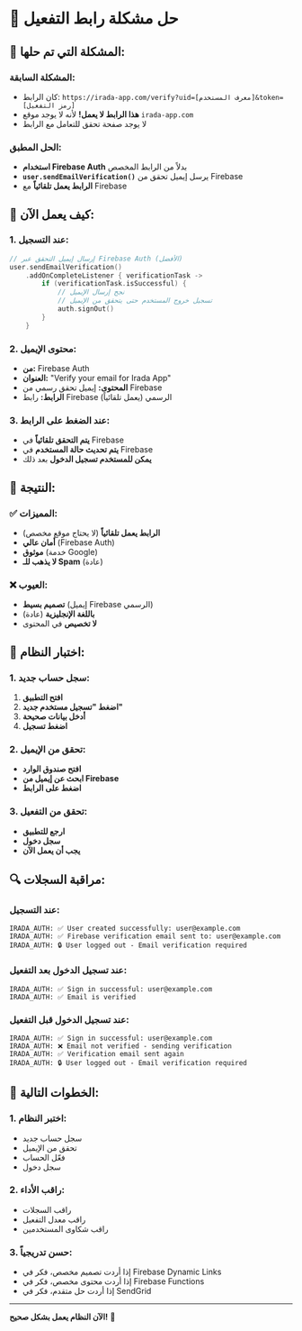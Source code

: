 # 🔗 حل مشكلة رابط التفعيل

## 🚨 **المشكلة التي تم حلها:**

### **المشكلة السابقة:**
- كان الرابط: `https://irada-app.com/verify?uid=[معرف المستخدم]&token=[رمز التفعيل]`
- **هذا الرابط لا يعمل!** لأنه لا يوجد موقع `irada-app.com`
- لا يوجد صفحة تحقق للتعامل مع الرابط

### **الحل المطبق:**
- **استخدام Firebase Auth** بدلاً من الرابط المخصص
- **`user.sendEmailVerification()`** يرسل إيميل تحقق من Firebase
- **الرابط يعمل تلقائياً** مع Firebase

## 🔧 **كيف يعمل الآن:**

### **1. عند التسجيل:**
```kotlin
// إرسال إيميل التحقق عبر Firebase Auth (الأفضل)
user.sendEmailVerification()
    .addOnCompleteListener { verificationTask ->
        if (verificationTask.isSuccessful) {
            // نجح إرسال الإيميل
            // تسجيل خروج المستخدم حتى يتحقق من الإيميل
            auth.signOut()
        }
    }
```

### **2. محتوى الإيميل:**
- **من:** Firebase Auth
- **العنوان:** "Verify your email for Irada App"
- **المحتوى:** إيميل تحقق رسمي من Firebase
- **الرابط:** رابط Firebase الرسمي (يعمل تلقائياً)

### **3. عند الضغط على الرابط:**
- **يتم التحقق تلقائياً** في Firebase
- **يتم تحديث حالة المستخدم** في Firebase
- **يمكن للمستخدم تسجيل الدخول** بعد ذلك

## 🎯 **النتيجة:**

### ✅ **المميزات:**
- **الرابط يعمل تلقائياً** (لا يحتاج موقع مخصص)
- **أمان عالي** (Firebase Auth)
- **موثوق** (خدمة Google)
- **لا يذهب للـ Spam** (عادة)

### ❌ **العيوب:**
- **تصميم بسيط** (إيميل Firebase الرسمي)
- **باللغة الإنجليزية** (عادة)
- **لا تخصيص** في المحتوى

## 🧪 **اختبار النظام:**

### **1. سجل حساب جديد:**
1. **افتح التطبيق**
2. **اضغط "تسجيل مستخدم جديد"**
3. **أدخل بيانات صحيحة**
4. **اضغط تسجيل**

### **2. تحقق من الإيميل:**
- **افتح صندوق الوارد**
- **ابحث عن إيميل من Firebase**
- **اضغط على الرابط**

### **3. تحقق من التفعيل:**
- **ارجع للتطبيق**
- **سجل دخول**
- **يجب أن يعمل الآن**

## 🔍 **مراقبة السجلات:**

### **عند التسجيل:**
```
IRADA_AUTH: ✅ User created successfully: user@example.com
IRADA_AUTH: ✅ Firebase verification email sent to: user@example.com
IRADA_AUTH: 🔒 User logged out - Email verification required
```

### **عند تسجيل الدخول بعد التفعيل:**
```
IRADA_AUTH: ✅ Sign in successful: user@example.com
IRADA_AUTH: ✅ Email is verified
```

### **عند تسجيل الدخول قبل التفعيل:**
```
IRADA_AUTH: ✅ Sign in successful: user@example.com
IRADA_AUTH: ❌ Email not verified - sending verification
IRADA_AUTH: ✅ Verification email sent again
IRADA_AUTH: 🔒 User logged out - Email verification required
```

## 🚀 **الخطوات التالية:**

### **1. اختبر النظام:**
- سجل حساب جديد
- تحقق من الإيميل
- فعّل الحساب
- سجل دخول

### **2. راقب الأداء:**
- راقب السجلات
- راقب معدل التفعيل
- راقب شكاوى المستخدمين

### **3. حسن تدريجياً:**
- إذا أردت تصميم مخصص، فكر في Firebase Dynamic Links
- إذا أردت محتوى مخصص، فكر في Firebase Functions
- إذا أردت حل متقدم، فكر في SendGrid

---

**الآن النظام يعمل بشكل صحيح!** 🎉